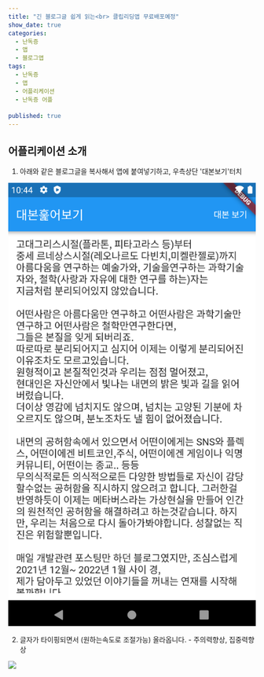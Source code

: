 ```yaml
---
title: "긴 블로그글 쉽게 읽는<br> 클립리딩앱 무료배포예정"
show_date: true
categories: 
  - 난독증
  - 앱
  - 블로그앱
tags: 
  - 난독증
  - 앱
  - 어플리케이션
  - 난독증 어플
  
published: true
---
```


## 어플리케이션 소개



1. 아래와 같은 블로그글을 복사해서 앱에 붙여넣기하고, 우측상단 '대본보기'터치

![screenshot](/assets/img/screenshot.png)

2. 글자가 타이핑되면서 (원하는속도로 조절가능) 올라옵니다. - 주의력향상, 집중력향상

![](/assets/img/clipboardreading.gif)
